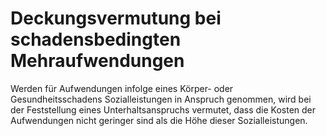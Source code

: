 # Deckungsvermutung bei schadensbedingten Mehraufwendungen

Werden für Aufwendungen infolge eines Körper\- oder Gesundheitsschadens Sozialleistungen in Anspruch genommen, wird bei der Feststellung eines Unterhaltsanspruchs vermutet, dass die Kosten der Aufwendungen nicht geringer sind als die Höhe dieser Sozialleistungen. 


